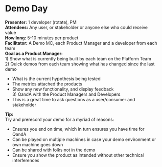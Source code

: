 # Demo Day

**Presenter:** 1 developer \(rotate\), PM  
**Attendees:** Any user, or stakeholder or anyone else who could receive value  
**How long:** 5-10 minutes per product  
**Facilitator:** A Demo MC, each Product Manager and a developer from each team  
**Goal as a Product Manager:**  
1\) Show what is currently being built by each team on the Platform Team  
2\) Quick demos from each team showing what has changed since the last demo  
- What is the current hypothesis being tested  
- The metrics attached the products  
- Show any new functionality, and display feedback  
3\) QandA with the Product Managers and Developers  
- This is a great time to ask questions as a user/consumer and stakeholder  
  
**Tip:**  
Try and prerecord your demo for a myriad of reasons:  
- Ensures you end on time, which in turn ensures you have time for QandA  
- Can be played on multiple machines in case your demo environment or own machine goes down  
- Can be shared with folks not in the demo  
- Ensure you show the product as intended without other technical interferences

